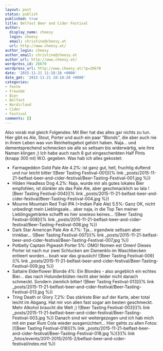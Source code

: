 ```yaml
---
layout: post
status: publish
published: true
title: Belfast Beer and Cider Festival
author:
  display_name: cheesy
  login: cheesy
  email: christine@cheesy.at
  url: http://www.cheesy.at/
author_login: cheesy
author_email: christine@cheesy.at
author_url: http://www.cheesy.at/
wordpress_id: 26670
wordpress_url: http://www.cheesy.at/?p=26670
date: '2015-11-21 11:18:28 +0000'
date_gmt: '2015-11-21 10:18:28 +0000'
categories:
- Feste
- Freunde
- Bier
- Belfast
- Nordirland
- Cider
- Festival
comments: []
---
```

Also vorab mal gleich Folgendes: Mit Bier hat das alles gar nichts zu tun. Hier gibt es Ale, Stout, Porter und auch ein paar "Blonds", die aber auch nie in ihrem Leben was von Reinheitsgebot gehört haben. Naja... und dementsprechend schmecken sie alle so seltsam bis widerwärtig, wie ihre Namen klingen ;) Ich habe auch nach 8 gut eingeschenkten Half Pints (knapp 300 ml) W.O. gegeben.
Was hab ich alles gekostet:
- Farmageddon Gold Pale Ale 4.2%: ist ganz gut, hell, fruchtig duftend und nur leicht bitter
 ![Beer Tasting Festival-001]({% link _posts/2015-11-21-belfast-beer-and-cider-festival/Beer-Tasting-Festival-001.jpg %})
- Hilden Headless Dog 4.2%: Naja, wurde mir als gutes lokales Bier empfohlen, ist dünkler als das Pale Ale, aber geschmacklich so lala
 ![Beer Tasting Festival-004]({% link _posts/2015-11-21-belfast-beer-and-cider-festival/Beer-Tasting-Festival-004.jpg %})
- Mourne Mountain Red Trail IPA (=Indian Pale Ale) 5.5%: Ganz OK, nicht unbedingt mein Lieblingsale... aber naja, in die Top Ten meiner Lieblingsgetränke schafft es hier sowieso keines...
 ![Beer Tasting Festival-008]({% link _posts/2015-11-21-belfast-beer-and-cider-festival/Beer-Tasting-Festival-008.jpg %})
- Dark Star American Pale Ale 4.7%: Tja... irgendwie seltsam aber trinkbar...
 ![Beer Tasting Festival-007]({% link _posts/2015-11-21-belfast-beer-and-cider-festival/Beer-Tasting-Festival-007.jpg %})
- Potbelly Captain Pigwash Porter 5%: OMG! Nomen est Omen! Dieses Porter ist nach nur zwei Schlucken am Damenklo im Waschbecken entleert worden... boah war das grauslich!
 ![Beer Tasting Festival-009]({% link _posts/2015-11-21-belfast-beer-and-cider-festival/Beer-Tasting-Festival-009.jpg %})
- Saltaire Elderflower Blonde 4%: Ein Blondes - also angeblich ein echtes Bier... das nach Holunderblüten riecht aber leider nicht danach schmeckt. Sondern ziemlich bitter!
 ![Beer Tasting Festival-013]({% link _posts/2015-11-21-belfast-beer-and-cider-festival/Beer-Tasting-Festival-013.jpg %})
- Tring Death or Glory 7,2%: Das stärkste Bier auf der Karte, aber total leicht im Abgang. Hat mir von allen fast sogar am besten geschmeckt. Mehr Alkohol braucht die Welt ;)
 ![Beer Tasting Festival-003]({% link _posts/2015-11-21-belfast-beer-and-cider-festival/Beer-Tasting-Festival-003.jpg %})
Danach sind wir weitergezogen und ich hab mich mit ein paar Rum Cola wieder ausgenüchtert...
Hier gehts zu allen Fotos:
[![Beer Tasting Festival-018]({% link _posts/2015-11-21-belfast-beer-and-cider-festival/Beer-Tasting-Festival-018.jpg %})]({% link _fotos/events/2011-2015/2015-2/belfast-beer-and-cider-festival/index.md %})
